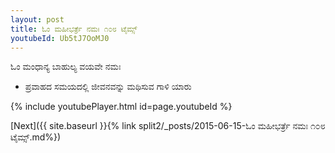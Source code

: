 ```yaml
---
layout: post
title: ಓಂ ಮಹೀಭರ್ತ್ರೆ ನಮಃ ೧೦೮ ಟೈಮ್ಸ್
youtubeId: Ub5tJ7OoMJ0
---
```

 
 
 ಓಂ ಮಂಧಾನ್ಯ ಬಾಹುಲ್ಯ ವಯವೇ ನಮಃ  
 
 -  ಪ್ರವಾಹದ ಸಮಯದಲ್ಲಿ ಜೀವನವನ್ನು ಮಥಿಸುವ ಗಾಳಿ ಯಾರು 
 
  
 
  
 
 
 
 
 
 


{% include youtubePlayer.html id=page.youtubeId %}
 
[Next]({{ site.baseurl }}{% link  split2/_posts/2015-06-15-ಓಂ ಮಹೀಭರ್ತ್ರೆ ನಮಃ ೧೦೮ ಟೈಮ್ಸ್.md%})
 
